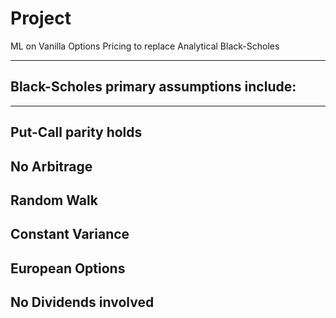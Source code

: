 # Project
ML on Vanilla Options Pricing to replace Analytical Black-Scholes

--------
## Black-Scholes primary assumptions include:
---
Put-Call parity holds
---
No Arbitrage
---
Random Walk 
---
Constant Variance
---
European Options
---
No Dividends involved
---





